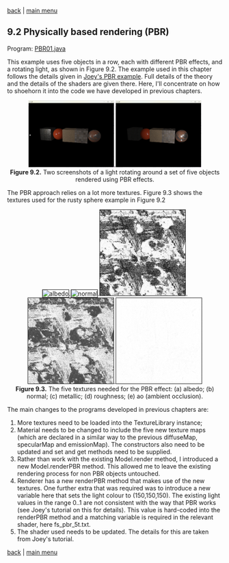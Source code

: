 [back](ch9.md) | [main menu](../README.md)
 
## 9.2 Physically based rendering (PBR)

Program: [PBR01.java](/ch9_extras/ch9_2_PBR)

This example uses five objects in a row, each with different PBR effects, and a rotating light, as shown in Figure 9.2. The example used in this chapter follows the details given in [Joey's PBR example](https://learnopengl.com/PBR/Theory). Full details of the theory and the details of the shaders are given there. Here, I'll concentrate on how to shoehorn it into the code we have developed in previous chapters.

<p align="center">
  <img src="ch9_img/ch9_2_PBR1.png" alt="PBR" width="200">.<img src="ch9_img/ch9_2_PBR2.png" alt="PBR" width="200"><br>
  <strong>Figure 9.2.</strong> Two screenshots of a light rotating around a set of five objects rendered using PBR effects.
</p>

The PBR approach relies on a lot more textures. Figure 9.3 shows the textures used for the rusty sphere example in Figure 9.2

<p align="center">
  <img src="ch9_img/albedo.png" alt="albedo" width="200" border="1">.<img src="ch9_img/normal.png" alt="normal" width="200" border="1">.<img src="ch9_img/metallic.png" alt="metallic" width="200" border="1">.<img src="ch9_img/roughness.png" alt="roughness" width="200" border="1">.<img src="ch9_img/ao.png" alt="ao" width="200" border="1"><br>
  <strong>Figure 9.3.</strong> The five textures needed for the PBR effect: (a) albedo; (b) normal; (c) metallic; (d) roughness; (e) ao (ambient occlusion).
</p>

The main changes to the programs developed in previous chapters are:

1. More textures need to be loaded into the TextureLibrary instance;
2. Material needs to be changed to include the five new texture maps (which are declared in a similar way to the previous diffuseMap, specularMap and emissionMap). The constructors also need to be updated and set and get methods need to be supplied.
3. Rather than work with the existing Model.render method, I introduced a new Model.renderPBR method. This allowed me to leave the existing rendering process for non PBR objects untouched.
4. Renderer has a new renderPBR method that makes use of the new textures. One further extra that was required was to introduce a new variable here that sets the light colour to (150,150,150). The existing light values in the range 0..1 are not consistent with the way that PBR works (see Joey's tutorial on this for details). This value is hard-coded into the renderPBR method and a matching variable is required in the relevant shader, here fs_pbr_5t.txt.
5. The shader used needs to be updated. The details for this are taken from Joey's tutorial.


[back](ch9.md) | [main menu](../README.md)